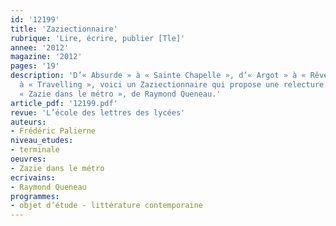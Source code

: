 ```yaml
---
id: '12199'
title: 'Zaziectionnaire'
rubrique: 'Lire, écrire, publier [Tle]'
annee: '2012'
magazine: '2012'
pages: '19'
description: 'D’« Absurde » à « Sainte Chapelle », d’« Argot » à « Rêves », d’« Auteur »
  à « Travelling », voici un Zaziectionnaire qui propose une relecture originale de
  « Zazie dans le métro », de Raymond Queneau.'
article_pdf: '12199.pdf'
revue: 'L’école des lettres des lycées'
auteurs:
- Frédéric Palierne
niveau_etudes:
- terminale
oeuvres:
- Zazie dans le métro
ecrivains:
- Raymond Queneau
programmes:
- objet d’étude - littérature contemporaine
---
```

